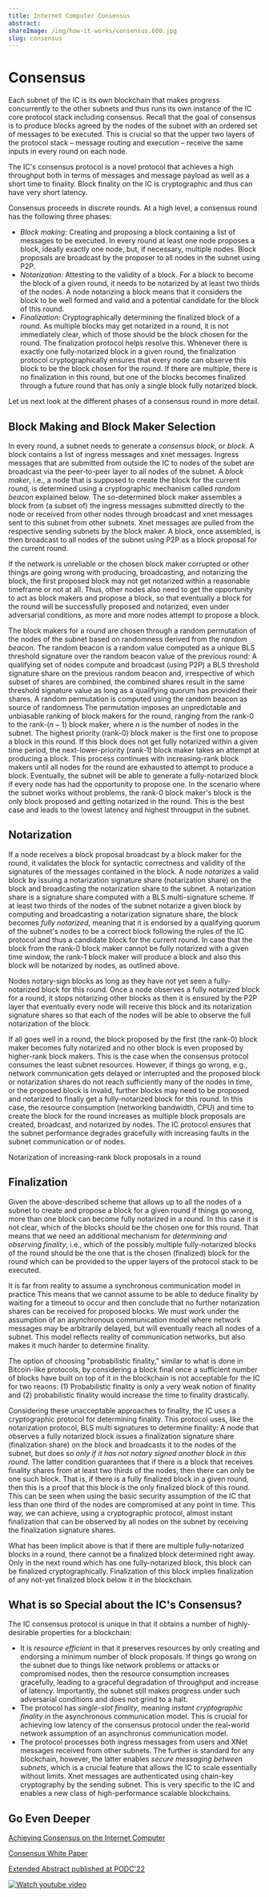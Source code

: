 ```yaml
---
title: Internet Computer Consensus
abstract: 
shareImage: /img/how-it-works/consensus.600.jpg
slug: consensus
---
```


# Consensus

Each subnet of the IC is its own blockchain that makes progress concurrently to the other subnets and thus runs its own instance of the IC core protocol stack including consensus.
Recall that the goal of consensus is to produce blocks agreed by the nodes of the subnet with an ordered set of messages to be executed.
This is crucial so that the upper two layers of the protocol stack – message routing and execution – receive the same inputs in every round on each node.

The IC's consensus protocol is a novel protocol that achieves a high throughput both in terms of messages and message payload as well as a short time to finality.
Block finality on the IC is cryptographic and thus can have very short latency.

Consensus proceeds in discrete rounds.
At a high level, a consensus round has the following three phases:
* *Block making:* Creating and proposing a block containing a list of messages to be executed. In every round at least one node proposes a block, ideally exactly one node, but, if necessary, multiple nodes.
Block proposals are broadcast by the proposer to all nodes in the subnet using P2P.
* *Notarization:* Attesting to the validity of a block. For a block to become the block of a given round, it needs to be notarized by at least two thirds of the nodes.
A node notarizing a block means that it considers the block to be well formed and valid and a potential candidate for the block of this round.
* *Finalization:* Cryptographically determining the finalized block of a round. As multiple blocks may get notarized in a round, it is not immediately clear, which of those should be the block chosen for the round.
The finalization protocol helps resolve this.
Whenever there is exactly one fully-notarized block in a given round, the finalization protocol cryptographically ensures that every node can observe this block to be the block chosen for the round.
If there are multiple, there is no finalization in this round, but one of the blocks becomes finalized through a future round that has only a single block fully notarized block.

Let us next look at the different phases of a consensus round in more detail.

## Block Making and Block Maker Selection

In every round, a subnet needs to generate a *consensus block*, or *block*.
A block contains a list of ingress messages and xnet messages.
Ingress messages that are submitted from outside the IC to nodes of the subet are broadcast via the peer-to-peer layer to all nodes of the subnet.
A *block maker*, i.e., a node that is supposed to create the block for the current round, is determined using a cryptographic mechanism called *random beacon* explained below.
The so-determined block maker assembles a block from (a subset of) the ingress messages submitted directly to the node or received from other nodes through broadcast and xnet messages sent to this subnet from other subnets.
Xnet messages are pulled from the respective sending subnets by the block maker.
A block, once assembled, is then broadcast to all nodes of the subnet using P2P as a block proposal for the current round.

If the network is unreliable or the chosen block maker corrupted or other things are going wrong with producing, broadcasting, and notarizing the block, the first proposed block may not get notarized within a reasonable timeframe or not at all.
Thus, other nodes also need to get the opportunity to act as block makers and propose a block, so that eventually a block for the round will be successfully proposed and notarized, even under adversarial conditions, as more and more nodes attempt to propose a block.

The block makers for a round are chosen through a random permutation of the nodes of the subnet based on randomness derived from the *random beacon*.
The random beacon is a random value computed as a unique BLS threshold signature over the random beacon value of the previous round:
A qualifying set of nodes compute and broadcast (using P2P) a BLS threshold signature share on the previous random beacon and, irrespective of which subset of shares are combined, the combined shares result in the same threshold signature value as long as a qualifying quorum has provided their shares.
A random permutation is computed using the random beacon as source of randomness
The permutation imposes an unpredictable and unbiasable ranking of block makers for the round, ranging from the rank-$0$ to the rank-$(n-1)$ block maker, where $n$ is the number of nodes in the subnet.
The highest priority (rank-$0$) block maker is the first one to propose a block in this round.
If this block does not get fully notarized within a given time period, the next-lower-priority (rank-$1$) block maker takes an attempt at producing a block.
This process continues with increasing-rank block makers until all nodes for the round are exhausted to attempt to produce a block.
Eventually, the subnet will be able to generate a fully-notarized block if every node has had the opportunity to propose one.
In the scenario where the subnet works without problems, the rank-$0$ block maker's block is the only block proposed and getting notarized in the round.
This is the best case and leads to the lowest latency and highest througput in the subnet.

## Notarization

If a node receives a block proposal broadcast by a block maker for the round, it validates the block for syntactic correctness and validity of the signatures of the messages contained in the block.
A node *notarizes* a valid block by issuing a notarization signature share (notarization share) on the block and broadcasting the notarization share to the subnet.
A notarization share is a signature share computed with a BLS multi-signature scheme.
If at least two thirds of the nodes of the subnet notarize a given block by computing and broadcasting a notarization signature share, the block becomes *fully notarized*, meaning that it is endorsed by a qualifying quorum of the subnet's nodes to be a correct block following the rules of the IC protocol and thus a candidate block for the current round.
In case that the block from the rank-$0$ block maker cannot be fully notarized with a given time window, the rank-$1$ block maker will produce a block and also this block will be notarized by nodes, as outlined above.

Nodes notary-sign blocks as long as they have not yet seen a fully-notarized block for this round.
Once a node observes a fully notarized block for a round, it stops notarizing other blocks as then it is ensured by the P2P layer that eventually every node will receive this block and its notarization signature shares so that each of the nodes will be able to observe the full notarization of the block.

If all goes well in a round, the block proposed by the first (the rank-$0$) block maker becomes fully notarized and no other block is even proposed by higher-rank block makers.
This is the case when the consensus protocol consumes the least subnet resources.
However, if things go wrong, e.g., network communication gets delayed or interrupted and the proposed block or notarization shares do not reach sufficiently many of the nodes in time, or the proposed block is invalid, further blocks may need to be proposed and notarized to finally get a fully-notarized block for this round.
In this case, the resource consumption (networking bandwidth, CPU) and time to create the block for the round increases as multiple block proposals are created, broadcast, and notarized by nodes.
The IC protocol ensures that the subnet performance degrades gracefully with increasing faults in the subnet communication or of nodes.

[](/img/how-it-works/consensus_notarization.png)
Notarization of increasing-rank block proposals in a round

## Finalization

Given the above-described scheme that allows up to all the nodes of a subnet to create and propose a block for a given round if things go wrong, more than one block can become fully notarized in a round.
In this case it is not clear, which of the blocks should be the chosen one for this round.
That means that we need an additional mechanism for *determining and observing finality*, i.e., which of the possibly multiple fully-notarized blocks of the round should be the one that is the chosen (finalized) block for the round which can be provided to the upper layers of the protocol stack to be executed.

It is far from reality to assume a synchronous communication model in practice
This means that we cannot assume to be able to deduce finality by waiting for a timeout to occur and then conclude that no further notarization shares can be received for proposed blocks.
We must work under the assumption of an asynchronous communication model where network messages may be arbitrarily delayed, but will eventually reach all nodes of a subnet.
This model reflects reality of communication networks, but also makes it much harder to determine finality.

The option of choosing "probabilistic finality," similar to what is done in Bitcoin-like protocols, by considering a block final once a sufficient number of blocks have built on top of it in the blockchain is not acceptable for the IC for two reaons: (1) Probabilistic finality is only a very weak notion of finality and (2) probabilistic finality would increase the time to finality drastically.

Considering these unacceptable approaches to finality, the IC uses a cryptographic protocol for determining finality.
This protocol uses, like the notarization protocol, BLS multi signatures to determine finality:
A node that observes a fully notarized block issues a finalization signature share (finalization share) on the block and broadcasts it to the nodes of the subnet, but does so *only if it has not notary signed another block in this round*.
The latter condition guarantees that if there is a block that receives finality shares from at least two thirds of the nodes, then there can only be one such block.
That is, if there is a fully finalized block in a given round, then this is a proof that this block is the only finalized block of this round.
This can be seen when using the basic security assumption of the IC that less than one third of the nodes are compromised at any point in time.
This way, we can achieve, using a cryptographic protocol, almost instant finalization that can be observed by all nodes on the subnet by receiving the finalization signature shares.

What has been implicit above is that if there are multiple fully-notarized blocks in a round, there cannot be a finalized block determined right away.
Only in the next round which has one fully-notarized block, this block can be finalized cryptographically.
Finalization of this block implies finalization of any not-yet finalized block below it in the blockchain.

## What is so Special about the IC's Consensus?

The IC consensus protocol is unique in that it obtains a number of highly-desirable properties for a blockchain:
* It is *resource efficient* in that it preserves resources by only creating and endorsing a minimum number of block proposals.
If things go wrong on the subnet due to things like network problems or attacks or compromised nodes, then the resource consumption increases gracefully, leading to a graceful degradation of throughput and increase of latency.
Importantly, the subnet still makes progress under such adversarial conditions and does not grind to a halt.
* The protocol has *single-slot finality*, meaning *instant cryptographic finality* in the asynchronous communication model.
This is crucial for achieving low latency of the consensus protocol under the real-world network assumption of an asynchronus communication model.
* The protocol processes both ingress messages from users and XNet messages received from other subnets.
The further is standard for any blockchain, however, the latter enables *secure messaging between subnets*, which is a crucial feature that allows the IC to scale essentially without limits.
Xnet messages are authenticated using chain-key cryptography by the sending subnet.
This is very specific to the IC and enables a new class of high-performance scalable blockchains.

## Go Even Deeper

[Achieving Consensus on the Internet Computer](https://medium.com/dfinity/achieving-consensus-on-the-internet-computer-ee9fbfbafcbc)

[Consensus White Paper](https://eprint.iacr.org/2021/632.pdf)

[Extended Abstract published at PODC'22](//assets.ctfassets.net/ywqk17d3hsnp/1Gutwfrd1lMgiUBJZGCdUG/d3ea7730aba0a4b793741681463239f5/podc-2022-cr.pdf)

<!-- https://img.youtube.com/vi/vVLRRYh3JYo/0.jpg -->
[![Watch youtube video](https://i.ytimg.com/vi/vVLRRYh3JYo/maxresdefault.jpg)](https://www.youtube.com/watch?v=vVLRRYh3JYo)

